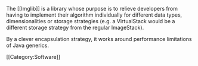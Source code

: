 The [[Imglib]] is a library whose purpose is to relieve developers from having to implement their algorithm individually for different data types, dimensionalities or storage strategies (e.g. a VirtualStack would be a different storage strategy from the regular ImageStack).

By a clever encapsulation strategy, it works around performance limitations of Java generics.

[[Category:Software]]
